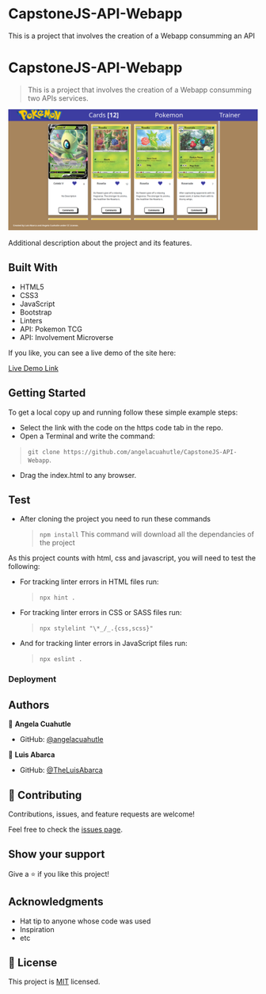 # CapstoneJS-API-Webapp
This is a project that involves the creation of a Webapp consumming an API


# CapstoneJS-API-Webapp

> This is a project that involves the creation of a Webapp consumming two APIs services.

![Desktop_image](./desktop_ver.png) 

Additional description about the project and its features.

## Built With

- HTML5
- CSS3
- JavaScript
- Bootstrap
- Linters
- API: Pokemon TCG
- API: Involvement Microverse

If you like, you can see a live demo of the site here:

[Live Demo Link](https://theluisabarca.github.io/CapstoneJS-API-Webapp/dist/)

## Getting Started

To get a local copy up and running follow these simple example steps:

- Select the link with the code on the https code tab in the repo.
- Open a Terminal and write the command: 
> `git clone https://github.com/angelacuahutle/CapstoneJS-API-Webapp`.
- Drag the index.html to any browser.


## Test

- After cloning the project you need to run these commands

  > `npm install`
  > This command will download all the dependancies of the project

As this project counts with html, css and javascript, you will need to test the following:

- For tracking linter errors in HTML files run:

  > `npx hint .`

- For tracking linter errors in CSS or SASS  files run:

  > `npx stylelint "\*_/_.{css,scss}"`

- And for tracking linter errors in JavaScript files run:

  > `npx eslint .`

### Deployment



## Authors

👤 **Angela Cuahutle**
- GitHub: [@angelacuahutle](https://angelacuahutle/CapstoneJS-API-Webapp)

👤 **Luis Abarca**

- GitHub: [@TheLuisAbarca](https://github.com/TheLuisAbarca)

## 🤝 Contributing

Contributions, issues, and feature requests are welcome!

Feel free to check the [issues page](../../issues/).

## Show your support

Give a ⭐️ if you like this project!

## Acknowledgments

- Hat tip to anyone whose code was used
- Inspiration
- etc

## 📝 License

This project is [MIT](./MIT.md) licensed.
